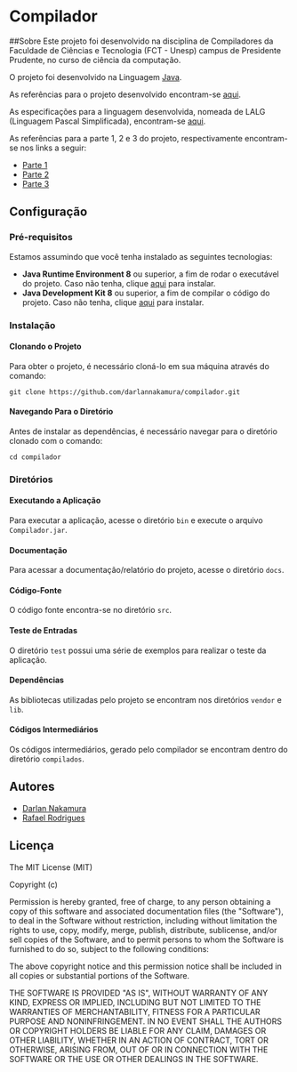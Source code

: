 ﻿# Compilador

##Sobre
Este projeto foi desenvolvido na disciplina de Compiladores da Faculdade de Ciências e Tecnologia (FCT - Unesp) campus de Presidente Prudente, no curso de ciência da computação.

O projeto foi desenvolvido na Linguagem [Java](https://www.java.com).

As referências para o projeto desenvolvido encontram-se [aqui](http://docs.fct.unesp.br/docentes/dmec/olivete/compiladores/compiladores_projeto.html).

As especificações para a linguagem desenvolvida, nomeada de LALG (Linguagem Pascal Simplificada), encontram-se [aqui](http://docs.fct.unesp.br/docentes/dmec/olivete/compiladores/arquivos/LALG.pdf).

As referências para a parte 1, 2 e 3 do projeto, respectivamente encontram-se nos links a seguir:
- [Parte 1](http://docs.fct.unesp.br/docentes/dmec/olivete/compiladores/arquivos/ProjetoP1.pdf)
- [Parte 2](http://docs.fct.unesp.br/docentes/dmec/olivete/compiladores/arquivos/ProjetoP2.pdf)
- [Parte 3](http://docs.fct.unesp.br/docentes/dmec/olivete/compiladores/arquivos/ProjetoP3.pdf)

## Configuração

### Pré-requisitos
Estamos assumindo que você tenha instalado as seguintes tecnologias:
- **Java Runtime Environment 8** ou superior, a fim de rodar o executável do projeto. Caso não tenha, clique [aqui](https://www.oracle.com/technetwork/pt/java/javase/downloads/jre8-downloads-2133155.html) para instalar.
- **Java Development Kit 8** ou superior, a fim de compilar o código do projeto. Caso não tenha, clique [aqui](https://www.oracle.com/technetwork/pt/java/javase/downloads/jdk8-downloads-2133151.html) para instalar.

### Instalação

#### Clonando o Projeto
Para obter o projeto, é necessário cloná-lo em sua máquina através do comando:

	git clone https://github.com/darlannakamura/compilador.git

#### Navegando Para o Diretório
Antes de instalar as dependências, é necessário navegar para o diretório clonado com o comando:

	cd compilador

### Diretórios

#### Executando a Aplicação
Para executar a aplicação, acesse o diretório `bin` e execute o arquivo `Compilador.jar`.

#### Documentação
Para acessar a documentação/relatório do projeto, acesse o diretório `docs`.

#### Código-Fonte
O código fonte encontra-se no diretório `src`.

#### Teste de Entradas
O diretório `test` possui uma série de exemplos para realizar o teste da aplicação.

#### Dependências
As bibliotecas utilizadas pelo projeto se encontram nos diretórios `vendor` e `lib`.

#### Códigos Intermediários
Os códigos intermediários, gerado pelo compilador se encontram dentro do diretório `compilados`.

## Autores

- [Darlan Nakamura](https://github.com/darlannakamura)
- [Rafael Rodrigues](https://github.com/RafaelBMR)

## Licença

The MIT License (MIT)

Copyright (c)

Permission is hereby granted, free of charge, to any person obtaining a copy
of this software and associated documentation files (the "Software"), to deal
in the Software without restriction, including without limitation the rights
to use, copy, modify, merge, publish, distribute, sublicense, and/or sell
copies of the Software, and to permit persons to whom the Software is
furnished to do so, subject to the following conditions:

The above copyright notice and this permission notice shall be included in
all copies or substantial portions of the Software.

THE SOFTWARE IS PROVIDED "AS IS", WITHOUT WARRANTY OF ANY KIND, EXPRESS OR
IMPLIED, INCLUDING BUT NOT LIMITED TO THE WARRANTIES OF MERCHANTABILITY,
FITNESS FOR A PARTICULAR PURPOSE AND NONINFRINGEMENT. IN NO EVENT SHALL THE
AUTHORS OR COPYRIGHT HOLDERS BE LIABLE FOR ANY CLAIM, DAMAGES OR OTHER
LIABILITY, WHETHER IN AN ACTION OF CONTRACT, TORT OR OTHERWISE, ARISING FROM,
OUT OF OR IN CONNECTION WITH THE SOFTWARE OR THE USE OR OTHER DEALINGS IN
THE SOFTWARE.

